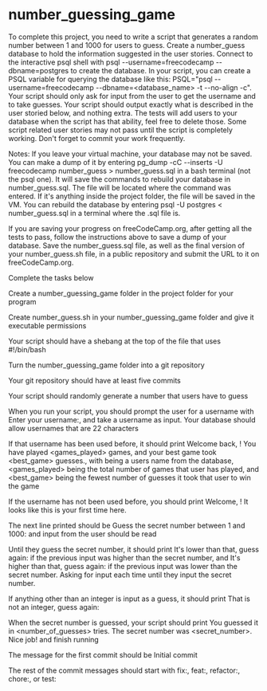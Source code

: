 # number_guessing_game
To complete this project, you need to write a script that generates a random number between 1 and 1000 for users to guess. Create a number_guess database to hold the information suggested in the user stories. Connect to the interactive psql shell with psql --username=freecodecamp --dbname=postgres to create the database. In your script, you can create a PSQL variable for querying the database like this: PSQL="psql --username=freecodecamp --dbname=<database_name> -t --no-align -c". Your script should only ask for input from the user to get the username and to take guesses. Your script should output exactly what is described in the user storied below, and nothing extra. The tests will add users to your database when the script has that ability, feel free to delete those. Some script related user stories may not pass until the script is completely working. Don't forget to commit your work frequently.

Notes:
If you leave your virtual machine, your database may not be saved. You can make a dump of it by entering pg_dump -cC --inserts -U freecodecamp number_guess > number_guess.sql in a bash terminal (not the psql one). It will save the commands to rebuild your database in number_guess.sql. The file will be located where the command was entered. If it's anything inside the project folder, the file will be saved in the VM. You can rebuild the database by entering psql -U postgres < number_guess.sql in a terminal where the .sql file is.

If you are saving your progress on freeCodeCamp.org, after getting all the tests to pass, follow the instructions above to save a dump of your database. Save the number_guess.sql file, as well as the final version of your number_guess.sh file, in a public repository and submit the URL to it on freeCodeCamp.org.

Complete the tasks below

Create a number_guessing_game folder in the project folder for your program

Create number_guess.sh in your number_guessing_game folder and give it executable permissions

Your script should have a shebang at the top of the file that uses #!/bin/bash

Turn the number_guessing_game folder into a git repository

Your git repository should have at least five commits

Your script should randomly generate a number that users have to guess

When you run your script, you should prompt the user for a username with Enter your username:, and take a username as input. Your database should allow usernames that are 22 characters

If that username has been used before, it should print Welcome back, <username>! You have played <games_played> games, and your best game took <best_game> guesses., with <username> being a users name from the database, <games_played> being the total number of games that user has played, and <best_game> being the fewest number of guesses it took that user to win the game

If the username has not been used before, you should print Welcome, <username>! It looks like this is your first time here.

The next line printed should be Guess the secret number between 1 and 1000: and input from the user should be read

Until they guess the secret number, it should print It's lower than that, guess again: if the previous input was higher than the secret number, and It's higher than that, guess again: if the previous input was lower than the secret number. Asking for input each time until they input the secret number.

If anything other than an integer is input as a guess, it should print That is not an integer, guess again:

When the secret number is guessed, your script should print You guessed it in <number_of_guesses> tries. The secret number was <secret_number>. Nice job! and finish running

The message for the first commit should be Initial commit

The rest of the commit messages should start with fix:, feat:, refactor:, chore:, or test:
